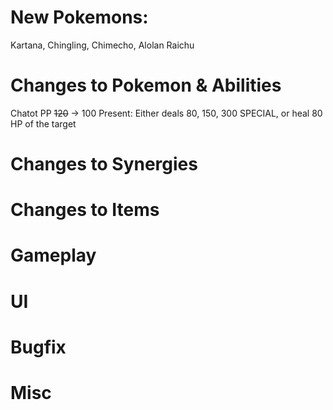 # New Pokemons:

Kartana, Chingling, Chimecho, Alolan Raichu

# Changes to Pokemon & Abilities

Chatot PP ~~120~~ -> 100
Present: Either deals 80, 150, 300 SPECIAL, or heal 80 HP of the target

# Changes to Synergies

# Changes to Items

# Gameplay

# UI

# Bugfix

# Misc
